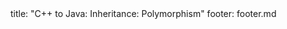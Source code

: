<frontmatter>
title: "C++ to Java: Inheritance: Polymorphism"
footer: footer.md
</frontmatter>

<include src="navbar.md" boilerplate />

<include src="unit-inPage-asFlat.md" boilerplate />